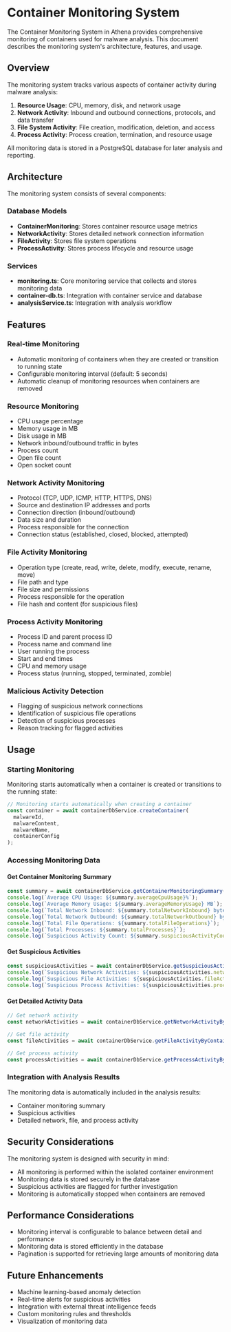 # Container Monitoring System

The Container Monitoring System in Athena provides comprehensive monitoring of containers used for malware analysis. This document describes the monitoring system's architecture, features, and usage.

## Overview

The monitoring system tracks various aspects of container activity during malware analysis:

1. **Resource Usage**: CPU, memory, disk, and network usage
2. **Network Activity**: Inbound and outbound connections, protocols, and data transfer
3. **File System Activity**: File creation, modification, deletion, and access
4. **Process Activity**: Process creation, termination, and resource usage

All monitoring data is stored in a PostgreSQL database for later analysis and reporting.

## Architecture

The monitoring system consists of several components:

### Database Models

- **ContainerMonitoring**: Stores container resource usage metrics
- **NetworkActivity**: Stores detailed network connection information
- **FileActivity**: Stores file system operations
- **ProcessActivity**: Stores process lifecycle and resource usage

### Services

- **monitoring.ts**: Core monitoring service that collects and stores monitoring data
- **container-db.ts**: Integration with container service and database
- **analysisService.ts**: Integration with analysis workflow

## Features

### Real-time Monitoring

- Automatic monitoring of containers when they are created or transition to running state
- Configurable monitoring interval (default: 5 seconds)
- Automatic cleanup of monitoring resources when containers are removed

### Resource Monitoring

- CPU usage percentage
- Memory usage in MB
- Disk usage in MB
- Network inbound/outbound traffic in bytes
- Process count
- Open file count
- Open socket count

### Network Activity Monitoring

- Protocol (TCP, UDP, ICMP, HTTP, HTTPS, DNS)
- Source and destination IP addresses and ports
- Connection direction (inbound/outbound)
- Data size and duration
- Process responsible for the connection
- Connection status (established, closed, blocked, attempted)

### File Activity Monitoring

- Operation type (create, read, write, delete, modify, execute, rename, move)
- File path and type
- File size and permissions
- Process responsible for the operation
- File hash and content (for suspicious files)

### Process Activity Monitoring

- Process ID and parent process ID
- Process name and command line
- User running the process
- Start and end times
- CPU and memory usage
- Process status (running, stopped, terminated, zombie)

### Malicious Activity Detection

- Flagging of suspicious network connections
- Identification of suspicious file operations
- Detection of suspicious processes
- Reason tracking for flagged activities

## Usage

### Starting Monitoring

Monitoring starts automatically when a container is created or transitions to the running state:

```typescript
// Monitoring starts automatically when creating a container
const container = await containerDbService.createContainer(
  malwareId,
  malwareContent,
  malwareName,
  containerConfig
);
```

### Accessing Monitoring Data

#### Get Container Monitoring Summary

```typescript
const summary = await containerDbService.getContainerMonitoringSummary(containerId);
console.log(`Average CPU Usage: ${summary.averageCpuUsage}%`);
console.log(`Average Memory Usage: ${summary.averageMemoryUsage} MB`);
console.log(`Total Network Inbound: ${summary.totalNetworkInbound} bytes`);
console.log(`Total Network Outbound: ${summary.totalNetworkOutbound} bytes`);
console.log(`Total File Operations: ${summary.totalFileOperations}`);
console.log(`Total Processes: ${summary.totalProcesses}`);
console.log(`Suspicious Activity Count: ${summary.suspiciousActivityCount}`);
```

#### Get Suspicious Activities

```typescript
const suspiciousActivities = await containerDbService.getSuspiciousActivities(containerId);
console.log(`Suspicious Network Activities: ${suspiciousActivities.networkActivities.length}`);
console.log(`Suspicious File Activities: ${suspiciousActivities.fileActivities.length}`);
console.log(`Suspicious Process Activities: ${suspiciousActivities.processActivities.length}`);
```

#### Get Detailed Activity Data

```typescript
// Get network activity
const networkActivities = await containerDbService.getNetworkActivityByContainerId(containerId);

// Get file activity
const fileActivities = await containerDbService.getFileActivityByContainerId(containerId);

// Get process activity
const processActivities = await containerDbService.getProcessActivityByContainerId(containerId);
```

### Integration with Analysis Results

The monitoring data is automatically included in the analysis results:

- Container monitoring summary
- Suspicious activities
- Detailed network, file, and process activity

## Security Considerations

The monitoring system is designed with security in mind:

- All monitoring is performed within the isolated container environment
- Monitoring data is stored securely in the database
- Suspicious activities are flagged for further investigation
- Monitoring is automatically stopped when containers are removed

## Performance Considerations

- Monitoring interval is configurable to balance between detail and performance
- Monitoring data is stored efficiently in the database
- Pagination is supported for retrieving large amounts of monitoring data

## Future Enhancements

- Machine learning-based anomaly detection
- Real-time alerts for suspicious activities
- Integration with external threat intelligence feeds
- Custom monitoring rules and thresholds
- Visualization of monitoring data
